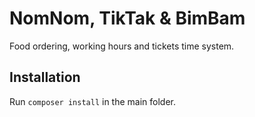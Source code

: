 # NomNom, TikTak & BimBam

Food ordering, working hours and tickets time system.

## Installation

Run `composer install` in the main folder.
